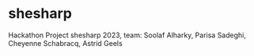 # shesharp
Hackathon Project shesharp 2023, team: Soolaf Alharky, Parisa Sadeghi, Cheyenne Schabracq, Astrid Geels
